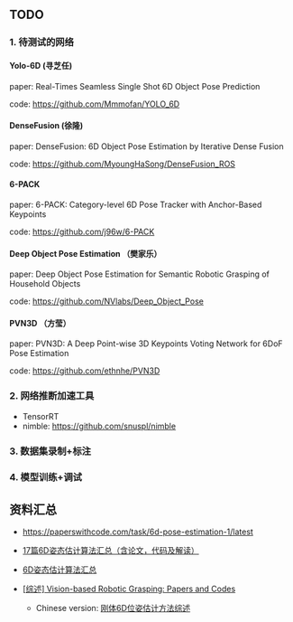 ## TODO

### 1. 待测试的网络

#### Yolo-6D (寻芝任)

paper: Real-Times Seamless Single Shot 6D Object Pose Prediction

code: https://github.com/Mmmofan/YOLO_6D



#### DenseFusion (徐隆)

paper: DenseFusion: 6D Object Pose Estimation by Iterative Dense Fusion

code: https://github.com/MyoungHaSong/DenseFusion_ROS

#### 6-PACK

paper: 6-PACK: Category-level 6D Pose Tracker with Anchor-Based Keypoints

code: https://github.com/j96w/6-PACK



#### Deep Object Pose Estimation （樊家乐）

paper: Deep Object Pose Estimation for Semantic Robotic Grasping of Household Objects

code: https://github.com/NVlabs/Deep_Object_Pose



#### PVN3D （方莹）

paper: PVN3D: A Deep Point-wise 3D Keypoints Voting Network for 6DoF Pose Estimation

code: https://github.com/ethnhe/PVN3D





### 2. 网络推断加速工具

- TensorRT
- nimble: https://github.com/snuspl/nimble



### 3. 数据集录制+标注





### 4. 模型训练+调试





## 资料汇总

- https://paperswithcode.com/task/6d-pose-estimation-1/latest
-  [17篇6D姿态估计算法汇总（含论文，代码及解读）](https://aijishu.com/a/1060000000087053)
-  [6D姿态估计算法汇总](https://zhuanlan.zhihu.com/p/99803328)

- [[综述] Vision-based Robotic Grasping: Papers and Codes](https://github.com/GeorgeDu/vision-based-robotic-grasping)
  - Chinese version: [刚体6D位姿估计方法综述](https://blog.csdn.net/dsoftware/article/details/97955570)